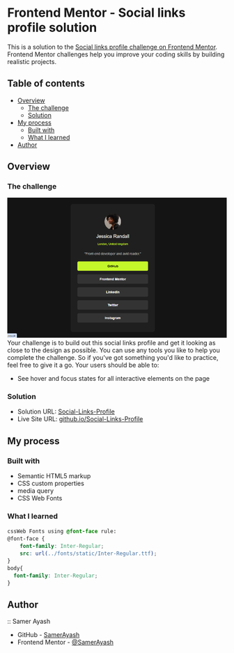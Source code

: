 # Frontend Mentor - Social links profile solution

This is a solution to the [Social links profile challenge on Frontend Mentor](https://www.frontendmentor.io/challenges/social-links-profile-UG32l9m6dQ). Frontend Mentor challenges help you improve your coding skills by building realistic projects.

## Table of contents

- [Overview](#overview)
  - [The challenge](#the-challenge)
  - [Solution](#Solution)
- [My process](#my-process)
  - [Built with](#built-with)
  - [What I learned](#what-i-learned)
- [Author](#author)

## Overview

### The challenge

![Design preview for the Social links profile coding challenge](./design/Desktop-Screenshot.png)
Your challenge is to build out this social links profile and get it looking as close to the design as possible. You can use any tools you like to help you complete the challenge. So if you've got something you'd like to practice, feel free to give it a go.
Your users should be able to:
- See hover and focus states for all interactive elements on the page

### Solution

- Solution URL: [Social-Links-Profile](https://github.com/SamerAyash/Social-Links-Profile)
- Live Site URL: [github.io/Social-Links-Profile](https://SamerAyash.github.io/Social-Links-Profile/)

## My process

### Built with

- Semantic HTML5 markup
- CSS custom properties
- media query
- CSS Web Fonts

### What I learned

```css
cssWeb Fonts using @font-face rule: 
@font-face {
    font-family: Inter-Regular;
    src: url(../fonts/static/Inter-Regular.ttf);
}
body{
  font-family: Inter-Regular;
}
```

## Author
:: Samer Ayash
- GitHub - [SamerAyash](https://github.com/SamerAyash)
- Frontend Mentor - [@SamerAyash](https://www.frontendmentor.io/profile/SamerAyash)
